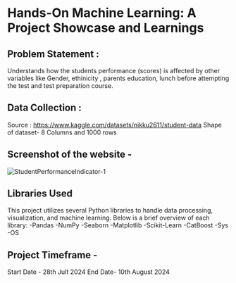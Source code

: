 # Hands-On Machine Learning: A Project Showcase and Learnings

## Problem Statement :
 Understands how the students performance (scores) is affected by other variables like Gender, ethinicity , parents education, lunch before attempting the test and test preparation course.

## Data Collection : 
Source : https://www.kaggle.com/datasets/nikku2611/student-data 
Shape of dataset- 8 Columns and 1000 rows

## Screenshot of the website -
![StudentPerformanceIndicator-1](https://github.com/user-attachments/assets/7e8d8545-16a0-4daa-a195-e7a91dc80adf)


## Libraries Used
This project utilizes several Python libraries to handle data processing, visualization, and machine learning. Below is a brief overview of each library:
-Pandas
-NumPy
-Seaborn
-Matplotlib
-Scikit-Learn
-CatBoost
-Sys
-OS

## Project Timeframe -
Start Date - 28th Jult 2024
End Date- 10th August 2024





 
